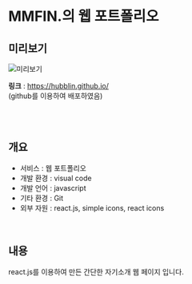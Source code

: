 # MMFIN.의 웹 포트폴리오

## 미리보기

![미리보기](./src/images/popol.png)

**링크** :
<https://hubblin.github.io/>
<br/>
(github를 이용하여 배포하였음)

<br/><br/>

## 개요

- 서비스 : 웹 포트폴리오
- 개발 환경 : visual code
- 개발 언어 : javascript
- 기타 환경 : Git
- 외부 자원 : react.js, simple icons, react icons

<br/>

## 내용

react.js를 이용하여 만든 간단한 자기소개 웹 페이지 입니다.
